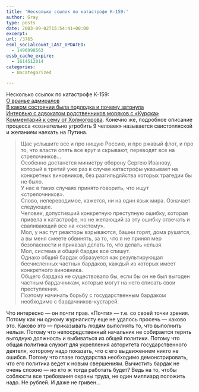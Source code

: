 ```yaml
---
title: 'Несколько ссылок по катастрофе К-159:'
author: Gray
type: posts
date: 2003-09-02T15:54:41+00:00
excerpt:
url: /3765
esml_socialcount_LAST_UPDATED:
  - 1496998563
essb_cache_expire:
  - 1614512014
categories:
  - Uncategorized

---
```








Несколько ссылок по катастрофе К-159:  
<a href="http://2003.novayagazeta.ru/nomer/2003/64n/n64n-s00.shtml" target="_blank">О вранье адмиралов</a>  
<a href="http://2003.novayagazeta.ru/nomer/2003/64n/n64n-s01.shtml" target="_blank">В каком состоянии была подлодка и почему затонула</a>  
<a href="http://www.mn.ru/issue.php?2003-34-15" target="_blank">Интервью с адвокатом родственников моряков с &#171;Курска&#187;</a>  
<a href="http://www.livejournal.com/users/holmogor/492832.html#cutid1" target="_blank">Комментарий к сему от Холмогорова</a>. Конечно же, подробное описание процесса &#171;сознательно угробить 9 человек&#187; называется свистопляской и желанием наехать на Путина. 

> Щас услышите все и про нищую Россию, и про ржавый флот, и про то, что власти опять все врут и скрывают, переводят все на стрелочников&#8230;  
> Особенно достанется министру оборону Сергею Иванову, который в третий уже раз в случае катастрофы указывает на конкретных виновников, без разгильдяйства которых трагедии бы не было.  
> У нас в таких случаях принято говорить, что ищут &laquo;стрелочников&raquo;.  
> Слово, непереводимое, кажется, ни на один язык мира. Означает следующее.  
> Человек, допустивший конкретную преступную ошибку, которая привела к катастрофе, но не желающий за эту ошибку отвечать и сваливающий все на &laquo;систему&raquo;.  
> Мол, у нас тут реакторы взрываются, башни горят, дома рушатся, а вы меня смеете обвинять, за то, что я не принял мер безопасности и приказал делать то, что делать нельзя.  
> Мол, система и общий бардак все спишут.  
> Однако общий бардак образуется как результирующая бесчисленных частных бардаков, каждый из которых имеет конкретного виновника.  
> Общего бардака не существовало бы, если бы он не был выгоден частным бардачникам, которые могут на него списать свои преступления.  
> Поэтому начинать борьбу с государственным бардаком необходимо с бардачников-кустарей.

Что интересно &#8212; он почти прав. &#171;Почти&#187; &#8212; т.е. со своей точки зрения. Потому как ни одному журналисту еще не удалось просечь &#8212; каково это. Каково это &#8212; приказывать людям выполнять то, что выполнить нельзя. Потому что непосредственный начальник не собирается терять выгодную должность и выбиваться из общей политики. Потому что общая политика служит для укрепления авторитета государственного деятеля, которому надо показать, что с его выдвижением никто не ошибся. Потому что главе государства необходимо демонстрировать, что его политика ведет к новым свершениям. Вычистить бардак не очень сложно &#8212; но кто ж тогда работать будет? Ведь на то, чтобы соблюсти все требования охраны труда, не один миллиард положить надо. Не рублей. И даже не гривен&#8230;